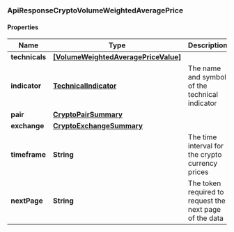 ### ApiResponseCryptoVolumeWeightedAveragePrice

#### Properties
Name | Type | Description | Notes
------------ | ------------- | ------------- | -------------
**technicals** | [**[VolumeWeightedAveragePriceValue]**](VolumeWeightedAveragePriceValue.md) |  | [optional] 
**indicator** | [**TechnicalIndicator**](TechnicalIndicator.md) | The name and symbol of the technical indicator | [optional] 
**pair** | [**CryptoPairSummary**](CryptoPairSummary.md) |  | [optional] 
**exchange** | [**CryptoExchangeSummary**](CryptoExchangeSummary.md) |  | [optional] 
**timeframe** | **String** | The time interval for the crypto currency prices | [optional] 
**nextPage** | **String** | The token required to request the next page of the data | [optional] 



